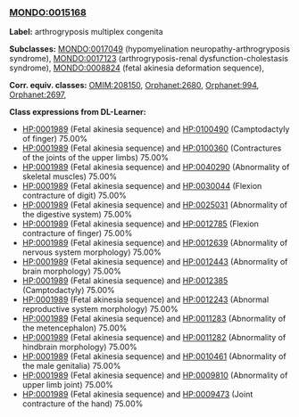
### [MONDO:0015168](http://purl.obolibrary.org/obo/MONDO_0015168)
**Label:** arthrogryposis multiplex congenita

**Subclasses:** [MONDO:0017049](http://purl.obolibrary.org/obo/MONDO_0017049) (hypomyelination neuropathy-arthrogryposis syndrome), [MONDO:0017123](http://purl.obolibrary.org/obo/MONDO_0017123) (arthrogryposis-renal dysfunction-cholestasis syndrome), [MONDO:0008824](http://purl.obolibrary.org/obo/MONDO_0008824) (fetal akinesia deformation sequence), 

**Corr. equiv. classes:** [OMIM:208150](http://purl.obolibrary.org/obo/OMIM_208150), [Orphanet:2680](http://www.orpha.net/ORDO/Orphanet_2680), [Orphanet:994](http://www.orpha.net/ORDO/Orphanet_994), [Orphanet:2697](http://www.orpha.net/ORDO/Orphanet_2697), 

**Class expressions from DL-Learner:**

- [HP:0001989](http://purl.obolibrary.org/obo/HP_0001989) (Fetal akinesia sequence) and [HP:0100490](http://purl.obolibrary.org/obo/HP_0100490) (Camptodactyly of finger) 75.00%
- [HP:0001989](http://purl.obolibrary.org/obo/HP_0001989) (Fetal akinesia sequence) and [HP:0100360](http://purl.obolibrary.org/obo/HP_0100360) (Contractures of the joints of the upper limbs) 75.00%
- [HP:0001989](http://purl.obolibrary.org/obo/HP_0001989) (Fetal akinesia sequence) and [HP:0040290](http://purl.obolibrary.org/obo/HP_0040290) (Abnormality of skeletal muscles) 75.00%
- [HP:0001989](http://purl.obolibrary.org/obo/HP_0001989) (Fetal akinesia sequence) and [HP:0030044](http://purl.obolibrary.org/obo/HP_0030044) (Flexion contracture of digit) 75.00%
- [HP:0001989](http://purl.obolibrary.org/obo/HP_0001989) (Fetal akinesia sequence) and [HP:0025031](http://purl.obolibrary.org/obo/HP_0025031) (Abnormality of the digestive system) 75.00%
- [HP:0001989](http://purl.obolibrary.org/obo/HP_0001989) (Fetal akinesia sequence) and [HP:0012785](http://purl.obolibrary.org/obo/HP_0012785) (Flexion contracture of finger) 75.00%
- [HP:0001989](http://purl.obolibrary.org/obo/HP_0001989) (Fetal akinesia sequence) and [HP:0012639](http://purl.obolibrary.org/obo/HP_0012639) (Abnormality of nervous system morphology) 75.00%
- [HP:0001989](http://purl.obolibrary.org/obo/HP_0001989) (Fetal akinesia sequence) and [HP:0012443](http://purl.obolibrary.org/obo/HP_0012443) (Abnormality of brain morphology) 75.00%
- [HP:0001989](http://purl.obolibrary.org/obo/HP_0001989) (Fetal akinesia sequence) and [HP:0012385](http://purl.obolibrary.org/obo/HP_0012385) (Camptodactyly) 75.00%
- [HP:0001989](http://purl.obolibrary.org/obo/HP_0001989) (Fetal akinesia sequence) and [HP:0012243](http://purl.obolibrary.org/obo/HP_0012243) (Abnormal reproductive system morphology) 75.00%
- [HP:0001989](http://purl.obolibrary.org/obo/HP_0001989) (Fetal akinesia sequence) and [HP:0011283](http://purl.obolibrary.org/obo/HP_0011283) (Abnormality of the metencephalon) 75.00%
- [HP:0001989](http://purl.obolibrary.org/obo/HP_0001989) (Fetal akinesia sequence) and [HP:0011282](http://purl.obolibrary.org/obo/HP_0011282) (Abnormality of hindbrain morphology) 75.00%
- [HP:0001989](http://purl.obolibrary.org/obo/HP_0001989) (Fetal akinesia sequence) and [HP:0010461](http://purl.obolibrary.org/obo/HP_0010461) (Abnormality of the male genitalia) 75.00%
- [HP:0001989](http://purl.obolibrary.org/obo/HP_0001989) (Fetal akinesia sequence) and [HP:0009810](http://purl.obolibrary.org/obo/HP_0009810) (Abnormality of upper limb joint) 75.00%
- [HP:0001989](http://purl.obolibrary.org/obo/HP_0001989) (Fetal akinesia sequence) and [HP:0009473](http://purl.obolibrary.org/obo/HP_0009473) (Joint contracture of the hand) 75.00%


